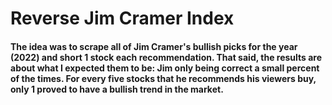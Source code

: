 # Reverse Jim Cramer Index

#### The idea was to scrape all of Jim Cramer's bullish picks for the year (2022) and short 1 stock each recommendation. That said, the results are about what I expected them to be: Jim only being correct a small percent of the times. For every five stocks that he recommends his viewers buy, only 1 proved to have a bullish trend in the market.